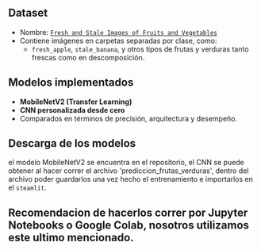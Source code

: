 ## Dataset

-  Nombre: [`Fresh and Stale Images of Fruits and Vegetables`](https://www.kaggle.com/datasets/raghavrpotdar/fresh-and-stale-images-of-fruits-and-vegetables)
- Contiene imágenes en carpetas separadas por clase, como:
  - `fresh_apple`, `stale_banana`, y otros tipos de frutas y verduras tanto frescas como en descomposición.

## Modelos implementados

- **MobileNetV2 (Transfer Learning)**
- **CNN personalizada desde cero**
- Comparados en términos de precisión, arquitectura y desempeño.

## Descarga de los modelos

el modelo MobileNetV2 se encuentra en el repositorio, el CNN se puede obtener al hacer correr el archivo 'prediccion_frutas_verduras',
dentro del archivo poder guardarlos una vez hecho el entrenamiento e importarlos en el `steamlit`.

## Recomendacion de hacerlos correr por Jupyter Notebooks o Google Colab, nosotros utilizamos este ultimo mencionado.
